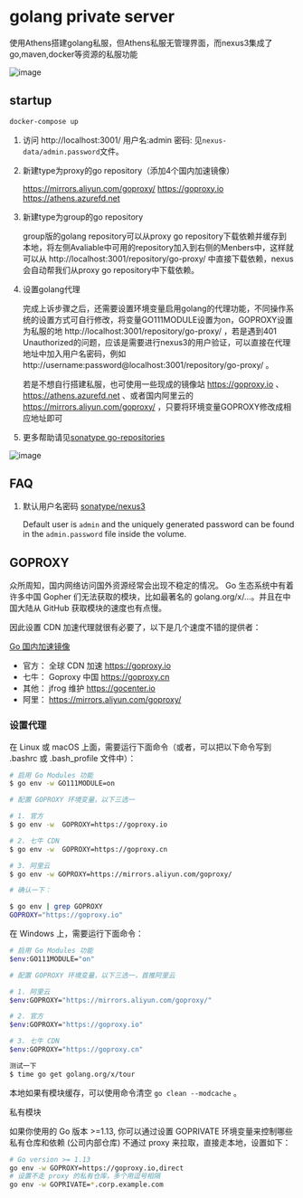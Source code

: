 
# golang private server

使用Athens搭建golang私服，但Athens私服无管理界面，而nexus3集成了go,maven,docker等资源的私服功能

![image](https://user-images.githubusercontent.com/1940588/75411600-c4afb680-595a-11ea-9c5c-c4d5e5fa79c1.png)

## startup

```bash
docker-compose up
```

1. 访问 http://localhost:3001/ 用户名:admin 密码: 见`nexus-data/admin.password`文件。
1. 新建type为proxy的go repository（添加4个国内加速镜像）

    https://mirrors.aliyun.com/goproxy/
    https://goproxy.io
    https://athens.azurefd.net

1. 新建type为group的go repository

    group版的golang repository可以从proxy go repository下载依赖并缓存到本地，将左侧Avaliable中可用的repository加入到右侧的Menbers中，这样就可以从 http://localhost:3001/repository/go-proxy/ 中直接下载依赖，nexus会自动帮我们从proxy go repository中下载依赖。

1. 设置golang代理

    完成上诉步骤之后，还需要设置环境变量启用golang的代理功能，不同操作系统的设置方式可自行修改，将变量GO111MODULE设置为on，GOPROXY设置为私服的地 http://localhost:3001/repository/go-proxy/ ，若是遇到401 Unauthorized的问题，应该是需要进行nexus3的用户验证，可以直接在代理地址中加入用户名密码，例如 http://username:password@localhost:3001/repository/go-proxy/ 。

    若是不想自行搭建私服，也可使用一些现成的镜像站 https://goproxy.io 、https://athens.azurefd.net 、或者国内阿里云的 https://mirrors.aliyun.com/goproxy/ ，只要将环境变量GOPROXY修改成相应地址即可

1. 更多帮助请见[sonatype go-repositories](https://help.sonatype.com/repomanager3/formats/go-repositories)

![image](https://user-images.githubusercontent.com/1940588/75412237-d09c7800-595c-11ea-8717-65a4b0beef10.png)

## FAQ

1. 默认用户名密码 [sonatype/nexus3](https://hub.docker.com/r/sonatype/nexus3/)

    Default user is `admin` and the uniquely generated password can be found in the `admin.password` file inside the volume.

## GOPROXY

众所周知，国内网络访问国外资源经常会出现不稳定的情况。 Go 生态系统中有着许多中国 Gopher 们无法获取的模块，比如最著名的 golang.org/x/...。并且在中国大陆从 GitHub 获取模块的速度也有点慢。

因此设置 CDN 加速代理就很有必要了，以下是几个速度不错的提供者：

[Go 国内加速镜像](https://learnku.com/go/wikis/38122)

- 官方： 全球 CDN 加速 https://goproxy.io
- 七牛： Goproxy 中国 https://goproxy.cn
- 其他： jfrog 维护   https://gocenter.io
- 阿里： https://mirrors.aliyun.com/goproxy/

### 设置代理

在 Linux 或 macOS 上面，需要运行下面命令（或者，可以把以下命令写到 .bashrc 或 .bash_profile 文件中）：

```bash
# 启用 Go Modules 功能
$ go env -w GO111MODULE=on

# 配置 GOPROXY 环境变量，以下三选一

# 1. 官方
$ go env -w  GOPROXY=https://goproxy.io

# 2. 七牛 CDN
$ go env -w  GOPROXY=https://goproxy.cn

# 3. 阿里云
$ go env -w GOPROXY=https://mirrors.aliyun.com/goproxy/

# 确认一下：

$ go env | grep GOPROXY
GOPROXY="https://goproxy.io"
```

在 Windows 上，需要运行下面命令：

```bash
# 启用 Go Modules 功能
$env:GO111MODULE="on"

# 配置 GOPROXY 环境变量，以下三选一，首推阿里云

# 1. 阿里云
$env:GOPROXY="https://mirrors.aliyun.com/goproxy/"

# 2. 官方
$env:GOPROXY="https://goproxy.io"

# 3. 七牛 CDN
$env:GOPROXY="https://goproxy.cn"

测试一下
$ time go get golang.org/x/tour

```

本地如果有模块缓存，可以使用命令清空 `go clean --modcache` 。

私有模块

如果你使用的 Go 版本 >=1.13, 你可以通过设置 GOPRIVATE 环境变量来控制哪些私有仓库和依赖 (公司内部仓库) 不通过 proxy 来拉取，直接走本地，设置如下：

```bash
# Go version >= 1.13
go env -w GOPROXY=https://goproxy.io,direct
# 设置不走 proxy 的私有仓库，多个用逗号相隔
go env -w GOPRIVATE=*.corp.example.com
```
